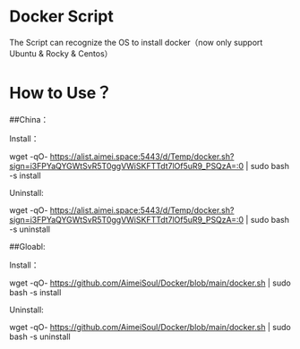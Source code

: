 # Docker Script
The Script can recognize the OS to install docker（now only support Ubuntu & Rocky & Centos）

# How to Use？

##China：

Install：

wget -qO- https://alist.aimei.space:5443/d/Temp/docker.sh?sign=i3FPYaQYGWtSvR5T0ggVWiSKFTTdt7lOf5uR9_PSQzA=:0 | sudo bash -s install

Uninstall:

wget -qO- https://alist.aimei.space:5443/d/Temp/docker.sh?sign=i3FPYaQYGWtSvR5T0ggVWiSKFTTdt7lOf5uR9_PSQzA=:0 | sudo bash -s uninstall

##Gloabl:

Install：

wget -qO- https://github.com/AimeiSoul/Docker/blob/main/docker.sh | sudo bash -s install

Uninstall:

wget -qO- https://github.com/AimeiSoul/Docker/blob/main/docker.sh | sudo bash -s uninstall
